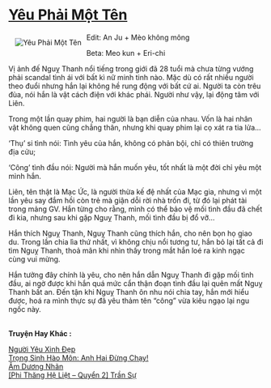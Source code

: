 <a href="https://utruyen.com/yeu-phai-mot-ten/22614/" title="Yêu Phải Một Tên"><h1>Yêu Phải Một Tên</h1></a><div style="display:table"><img align="right" style="float: left; padding: 10px;" src="https://utruyen.com/images/story/200x260/yeu-phai-mot-ten.jpg" alt="Yêu Phải Một Tên">Edit: An Ju + Mèo không mông<p></p>Beta: Meo kun + Eri-chi<p></p>Vị ảnh đế Nguỵ Thanh nổi tiếng trong giới đã 28 tuổi mà chưa từng vướng phải scandal tình ái với bất kì nữ minh tinh nào. Mặc dù có rất nhiều người theo đuổi nhưng hắn lại không hề rung động với bất cứ ai. Người ta còn trêu đùa, nói hắn là vật cách điện với khác phái. Người như vậy, lại động tâm với Liên.<p></p>Trong một lần quay phim, hai người là bạn diễn của nhau. Vốn là hai nhân vật không quen cũng chẳng thân, nhưng khi quay phim lại cọ xát ra tia lửa...<p></p>‘Thụ’ si tình nói: Tình yêu của hắn, không có phản bội, chỉ có thiên trường địa cửu;<p></p>‘Công’ tình đầu nói: Người mà hắn muốn yêu, tốt nhất là một đời chỉ yêu một mình hắn.<p></p>Liên, tên thật là Mạc Ức, là người thừa kế đệ nhất của Mạc gia, nhưng vì một lần yêu say đắm hồi còn trẻ mà giận dỗi rời nhà trốn đi, từ đó lại phát tài trong mảng GV. Hắn từng cho rằng, mình có thể bảo vệ mối tình đầu đã chết đi kia, nhưng sau khi gặp Nguỵ Thanh, mối tình đầu bị đổ vỡ…<p></p>Hắn thích Nguỵ Thanh, Nguỵ Thanh cũng thích hắn, cho nên bọn họ giao du. Trong lần chia lìa thứ nhất, vì không chịu nổi tương tư, hắn bỏ lại tất cả đi tìm Nguỵ Thanh, thoả mãn khi nhìn thấy trong mắt hắn loé ra kinh ngạc cùng vui mừng.<p></p>Hắn tưởng đây chính là yêu, cho nên hắn dẫn Nguỵ Thanh đi gặp mối tình đầu, ai ngờ được khi hắn quá mức cẩn thận đoạn tình đầu lại quên mất Nguỵ Thanh bất an. Đến tận khi Nguỵ Thanh ôn nhu nói chia tay, hắn mới hiểu được, hoá ra mình thực sự đã yêu thảm tên “công” vừa kiêu ngạo lại ngu ngốc này.</div><p><br><b>Truyện Hay Khác :</b></p><a href="https://utruyen.com/nguoi-yeu-xinh-dep/22613/" alt="Người Yêu Xinh Đẹp">Người Yêu Xinh Đẹp</a><br/><a href="https://www.flickr.com/photos/183745219@N08/49013891527/" alt="Trọng Sinh Hào Môn: Anh Hai Đừng Chạy!">Trọng Sinh Hào Môn: Anh Hai Đừng Chạy!</a><br/><a href="https://github.com/quanluxury/dammy/tree/master/truyenhay/24685/" alt="Âm Dương Nhãn">Âm Dương Nhãn</a><br/><a href="https://dammyh.wordpress.com/2019/11/07/phi-thang-he-liet-quyen-2-tran-su/" alt="[Phi Thăng Hệ Liệt – Quyển 2] Trần Sự">[Phi Thăng Hệ Liệt – Quyển 2] Trần Sự</a><br/>